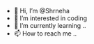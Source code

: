 - 👋 Hi, I’m @Shrneha
- 👀 I’m interested in coding
- 🌱 I’m currently learning ..
- 📫 How to reach me ..

<!---
Shrneha/Shrneha is a ✨ special ✨ repository because its `README.md` (this file) appears on your GitHub profile.
You can click the Preview link to take a look at your changes.
--->
